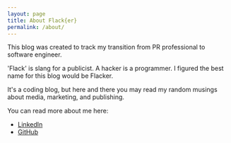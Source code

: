 ```yaml
---
layout: page
title: About Flack{er}
permalink: /about/
---
```


This blog was created to track my transition from PR professional to software engineer.  

'Flack' is slang for a publicist.  A hacker is a programmer.  I figured the best name for this blog would be Flacker.

It's a coding blog, but here and there you may read my random musings about media, marketing, and publishing.

You can read more about me here:

+ [LinkedIn](http://www.linkedin.com/in/jakewengroff)
+ [GitHub](http://www.github.com/jakewengroff)
